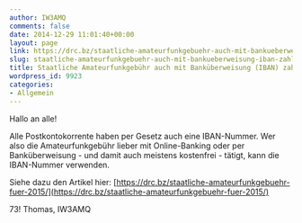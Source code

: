 ```yaml
---
author: IW3AMQ
comments: false
date: 2014-12-29 11:01:40+00:00
layout: page
link: https://drc.bz/staatliche-amateurfunkgebuehr-auch-mit-bankueberweisung-iban-zahlbar/
slug: staatliche-amateurfunkgebuehr-auch-mit-bankueberweisung-iban-zahlbar
title: Staatliche Amateurfunkgebühr auch mit Banküberweisung (IBAN) zahlbar
wordpress_id: 9923
categories:
- Allgemein
---
```


Hallo an alle!

Alle Postkontokorrente haben per Gesetz auch eine IBAN-Nummer. Wer also die Amateurfunkgebühr lieber mit Online-Banking oder per Banküberweisung - und damit auch meistens kostenfrei - tätigt, kann die IBAN-Nummer verwenden.

Siehe dazu den Artikel hier: [https://drc.bz/staatliche-amateurfunkgebuehr-fuer-2015/](https://drc.bz/staatliche-amateurfunkgebuehr-fuer-2015/)

73! Thomas, IW3AMQ
